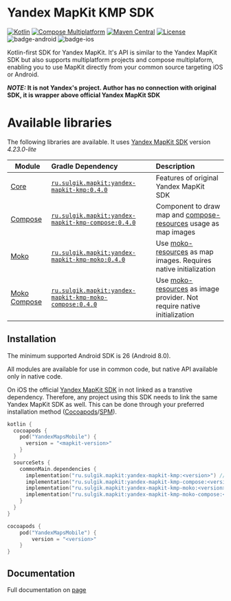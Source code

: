 # Yandex MapKit KMP SDK

[![Kotlin](https://img.shields.io/badge/kotlin-2.2.20-blue.svg?logo=kotlin)](http://kotlinlang.org)
[![Compose Multiplatform](https://img.shields.io/badge/Compose%20Multiplatform-v1.9.0-blue)](https://github.com/JetBrains/compose-multiplatform)
[![Maven Central](https://img.shields.io/maven-central/v/ru.sulgik.mapkit/yandex-mapkit-kmp?color=blue)](https://search.maven.org/artifact/ru.sulgik.mapkit/yandex-mapkit-kmp)
[![License](https://img.shields.io/badge/License-Apache/2.0-blue.svg)](https://github.com/SuLG-ik/yandex-mapkit-kmp/blob/main/LICENSE)
![badge-android](http://img.shields.io/badge/platform-android-6EDB8D.svg?style=flat&color=blue)
![badge-ios](http://img.shields.io/badge/platform-ios-CDCDCD.svg?style=flat&color=blue)

Kotlin-first SDK for Yandex MapKit. It's API is similar to the Yandex MapKit SDK but also supports
multiplatform projects and compose multiplaform, enabling you to use MapKit directly from your
common source targeting iOS or Android.

**_NOTE:_ It is not Yandex's project. Author has no connection with original SDK, it is wrapper
above official Yandex MapKit SDK**

# Available libraries

The following libraries are available. It
uses [Yandex MapKit SDK](https://yandex.ru/dev/mapkit/doc/ru/) version *4.23.0-lite*

| Module	                                        | Gradle Dependency                                                                                                                             | Description                                                                                                                                              |
|------------------------------------------------|:----------------------------------------------------------------------------------------------------------------------------------------------|:---------------------------------------------------------------------------------------------------------------------------------------------------------|
| [Core](yandex-mapkit-kmp)                      | [`ru.sulgik.mapkit:yandex-mapkit-kmp:0.4.0`](https://search.maven.org/artifact/ru.sulgik.mapkit/yandex-mapkit-kmp)                            | Features of original Yandex MapKit SDK                                                                                                                   |
| [Compose](yandex-mapkit-kmp-compose)           | [`ru.sulgik.mapkit:yandex-mapkit-kmp-compose:0.4.0`](https://search.maven.org/artifact/ru.sulgik.mapkit/yandex-mapkit-kmp-compose)            | Component to draw map and [compose-resources](https://www.jetbrains.com/help/kotlin-multiplatform-dev/compose-images-resources.html) usage as map images |
| [Moko](yandex-mapkit-kmp-moko)                 | [`ru.sulgik.mapkit:yandex-mapkit-kmp-moko:0.4.0`](https://search.maven.org/artifact/ru.sulgik.mapkit/yandex-mapkit-kmp-moko)                  | Use [moko-resources](https://github.com/icerockdev/moko-resources) as map images. Requires native initialization                                         |
| [Moko Compose](yandex-mapkit-kmp-moko-compose) | [`ru.sulgik.mapkit:yandex-mapkit-kmp-moko-compose:0.4.0`](https://search.maven.org/artifact/ru.sulgik.mapkit/yandex-mapkit-kmp-moko-compose) | Use [moko-resources](https://github.com/icerockdev/moko-resources) as image provider. Not require native initialization                                  |

## Installation

The minimum supported Android SDK is 26 (Android 8.0).

All modules are available for use in common code, but native API available only in native code.

On iOS the
official [Yandex MapKit SDK](https://yandex.ru/dev/mapkit/doc/ru/ios/generated/getting_started) in
not linked as a transtive dependency. Therefore, any project using this SDK needs to link the same
Yandex MapKit SDK as well. This can be done through your preferred installation
method ([Cocoapods](https://kotlinlang.org/docs/native-cocoapods.html)/[SPM](https://kotlinlang.org/docs/native-spm.html#project-configuration-options)).

```kotlin
kotlin {
  cocoapods {
    pod("YandexMapsMobile") {
      version = "<mapkit-version>"
    }
  }
  sourceSets {
    commonMain.dependencies {
      implementation("ru.sulgik.mapkit:yandex-mapkit-kmp:<version>") // main module
      implementation("ru.sulgik.mapkit:yandex-mapkit-kmp-compose:<version>") // optional compose support
      implementation("ru.sulgik.mapkit:yandex-mapkit-kmp-moko:<version>") // optional: moko support
      implementation("ru.sulgik.mapkit:yandex-mapkit-kmp-moko-compose:<version>") // optional: moko compose resources support
    }
  }
}
```

```kotlin
cocoapods {
    pod("YandexMapsMobile") {
        version = "<version>"
    }
}
```

## Documentation

Full documentation on [page](https://sulg-ik.github.io/yandex-mapkit-kmp/)
